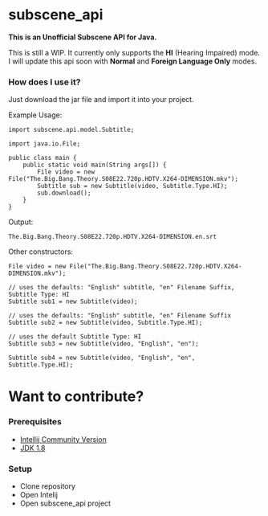 # subscene_api
**This is an Unofficial Subscene API for Java.** 

This is still a WIP. It currently only supports the **HI** (Hearing Impaired) mode. I will update this api soon with **Normal** and **Foreign Language Only** modes.

### How does I use it? ###
Just download the jar file and import it into your project.

Example Usage:
```
import subscene.api.model.Subtitle;

import java.io.File;

public class main {
    public static void main(String args[]) {
        File video = new File("The.Big.Bang.Theory.S08E22.720p.HDTV.X264-DIMENSION.mkv");
        Subtitle sub = new Subtitle(video, Subtitle.Type.HI);
        sub.download();
    }
}
```
Output:
``` 
The.Big.Bang.Theory.S08E22.720p.HDTV.X264-DIMENSION.en.srt
```

Other constructors:
```
File video = new File("The.Big.Bang.Theory.S08E22.720p.HDTV.X264-DIMENSION.mkv");

// uses the defaults: "English" subtitle, "en" Filename Suffix, Subtitle Type: HI
Subtitle sub1 = new Subtitle(video);

// uses the defaults: "English" subtitle, "en" Filename Suffix
Subtitle sub2 = new Subtitle(video, Subtitle.Type.HI);

// uses the default Subtitle Type: HI
Subtitle sub3 = new Subtitle(video, "English", "en");

Subtitle sub4 = new Subtitle(video, "English", "en", Subtitle.Type.HI);
```

# Want to contribute? #

### Prerequisites ###
* [Intellij Community Version](https://www.jetbrains.com/idea/download/)
* [JDK 1.8](http://www.oracle.com/technetwork/java/javase/downloads/jdk8-downloads-2133151.html)

### Setup ###

* Clone repository
* Open Intelij
* Open subscene_api project


